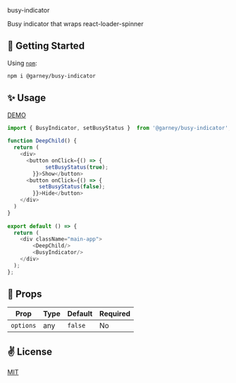 busy-indicator

Busy indicator that wraps react-loader-spinner

## 🚀 Getting Started

Using [`npm`]():

```bash
npm i @garney/busy-indicator
```

## ✨ Usage
[DEMO](https://frontarm.com/demoboard/?id=f2d60eb7-2acf-4b90-a457-68e8a73dd930)
```javascript
import { BusyIndicator, setBusyStatus }  from '@garney/busy-indicator';
 
function DeepChild() {
  return (
    <div>
      <button onClick={() => {
            setBusyStatus(true);
        }}>Show</button>
      <button onClick={() => {
          setBusyStatus(false);
        }}>Hide</button>
    </div>
  )
}
 
export default () => {
  return (
    <div className="main-app">
        <DeepChild/>
        <BusyIndicator/>
    </div>
  );
};
```

## 📌 Props

Prop                  | Type     | Default                   | Required
--------------------- | -------- | ------------------------- | --------
`options`|any|`false`|No

## ✌️ License
[MIT](https://opensource.org/licenses/MIT)
